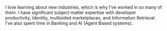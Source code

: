 I love learning about new industries, which is why I’ve worked in so many of them. I have significant subject matter expertise with developer productivity, Identity, multisided marketplaces, and Information Retrieval. I’ve also spent time in Banking and AI (Agent Based systems).